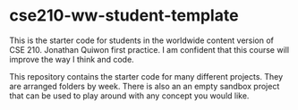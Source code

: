 # cse210-ww-student-template
This is the starter code for students in the worldwide content version of CSE 210.
Jonathan Quiwon first practice. I am confident that this course will improve the way I think and code.

This repository contains the starter code for many different projects. They are arranged folders by week. There is also an an empty sandbox project that can be used to play around with any concept you would like.
